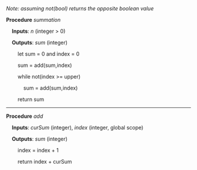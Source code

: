 _Note: assuming not(bool) returns the opposite boolean value_

**Procedure** _summation_

&nbsp;&nbsp;&nbsp;&nbsp;**Inputs**: _n_ (integer > 0)

&nbsp;&nbsp;&nbsp;&nbsp;**Outputs**: _sum_ (integer)

&nbsp;&nbsp;&nbsp;&nbsp;&nbsp;&nbsp;&nbsp;&nbsp;let sum = 0 and index = 0

&nbsp;&nbsp;&nbsp;&nbsp;&nbsp;&nbsp;&nbsp;&nbsp;sum = add(sum,index)

&nbsp;&nbsp;&nbsp;&nbsp;&nbsp;&nbsp;&nbsp;&nbsp;while not(index >= upper)

&nbsp;&nbsp;&nbsp;&nbsp;&nbsp;&nbsp;&nbsp;&nbsp;&nbsp;&nbsp;&nbsp;&nbsp;sum = add(sum,index)

&nbsp;&nbsp;&nbsp;&nbsp;&nbsp;&nbsp;&nbsp;&nbsp;return sum

---

**Procedure** _add_

&nbsp;&nbsp;&nbsp;&nbsp;**Inputs**: _curSum_ (integer), _index_ (integer, global scope)

&nbsp;&nbsp;&nbsp;&nbsp;**Outputs**: _sum_ (integer)

&nbsp;&nbsp;&nbsp;&nbsp;&nbsp;&nbsp;&nbsp;&nbsp;index = index + 1

&nbsp;&nbsp;&nbsp;&nbsp;&nbsp;&nbsp;&nbsp;&nbsp;return index + curSum
